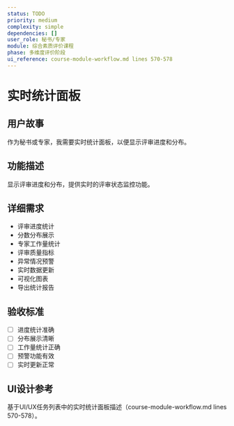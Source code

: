 ```yaml
---
status: TODO
priority: medium
complexity: simple
dependencies: []
user_role: 秘书/专家
module: 综合素质评价课程
phase: 多维度评价阶段
ui_reference: course-module-workflow.md lines 570-578
---
```


# 实时统计面板

## 用户故事
作为秘书或专家，我需要实时统计面板，以便显示评审进度和分布。

## 功能描述
显示评审进度和分布，提供实时的评审状态监控功能。

## 详细需求
- 评审进度统计
- 分数分布展示
- 专家工作量统计
- 评审质量指标
- 异常情况预警
- 实时数据更新
- 可视化图表
- 导出统计报告

## 验收标准
- [ ] 进度统计准确
- [ ] 分布展示清晰
- [ ] 工作量统计正确
- [ ] 预警功能有效
- [ ] 实时更新正常

## UI设计参考
基于UI/UX任务列表中的实时统计面板描述（course-module-workflow.md lines 570-578）。